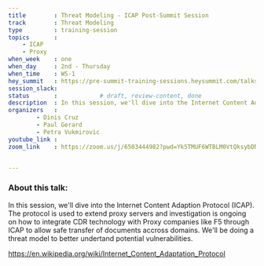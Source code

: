 ```yaml
---
title        : Threat Modeling - ICAP Post-Summit Session
track        : Threat Modeling
type         : training-session
topics       :
    - ICAP
    - Proxy
when_week    : one
when_day     : 2nd - Thursday
when_time    : WS-1
hey_summit   : https://pre-summit-training-sessions.heysummit.com/talks/threat-modeling-icap-post-summit-session-11am-bst/
session_slack:
status       :            # draft, review-content, done
description  : In this session, we'll dive into the Internet Content Adaption Protocol (ICAP) and how to integrate with it.
organizers   : 
        - Dinis Cruz
        - Paul Gerard
        - Petra Vukmirovic
youtube_link : 
zoom_link    : https://zoom.us/j/6503444982?pwd=Yk5TMUF6WTBLM0VtQksybDNZM0J2Zz09


---
```


### About this talk:

In this session, we'll dive into the Internet Content Adaption Protocol (ICAP). The protocol is used to extend proxy servers and investigation is ongoing on how to integrate CDR technology with Proxy companies like F5 through ICAP to allow safe transfer of documents accross domains. We'll be doing a threat model to better undertand potential vulnerabilities.  

https://en.wikipedia.org/wiki/Internet_Content_Adaptation_Protocol
